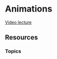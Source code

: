 # Animations

[Video lecture](https://www.youtube.com/watch?v=RwjgfNX41TE&list=PLUofhDIg_38q7l8gV4IVCz_pjUeyD99_j&index=4)

## Resources

### Topics